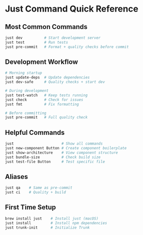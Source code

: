 # Just Command Quick Reference

## Most Common Commands

```bash
just dev          # Start development server
just test         # Run tests
just pre-commit   # Format + quality checks before commit
```

## Development Workflow

```bash
# Morning startup
just update-deps  # Update dependencies
just dev-safe     # Quality checks + start dev

# During development
just test-watch   # Keep tests running
just check        # Check for issues
just fmt          # Fix formatting

# Before committing
just pre-commit   # Full quality check
```

## Helpful Commands

```bash
just                      # Show all commands
just new-component Button # Create component boilerplate
just show-architecture    # View component structure
just bundle-size          # Check build size
just test-file Button     # Test specific file
```

## Aliases

```bash
just qa    # Same as pre-commit
just ci    # Quality + build
```

## First Time Setup

```bash
brew install just    # Install just (macOS)
just install         # Install npm dependencies
just trunk-init      # Initialize Trunk
```
